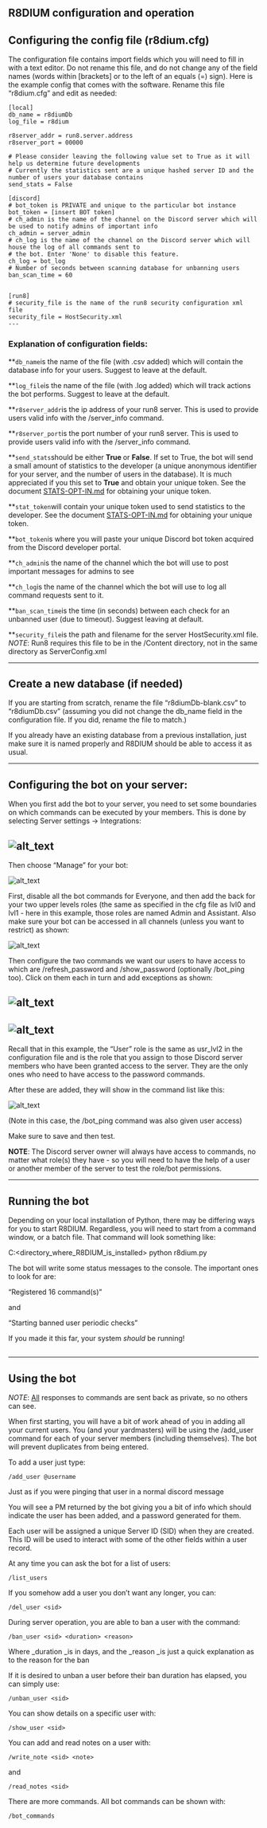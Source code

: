 ## R8DIUM configuration and operation


## Configuring the config file (r8dium.cfg)

The configuration file contains import fields which you will need to fill in with a text editor. Do not rename this file, and do not change any of the field names (words within [brackets] or to the left of an equals (=)  sign). Here is the example config that comes with the software. Rename this file “r8dium.cfg” and edit as needed:


```
[local]
db_name = r8diumDb
log_file = r8dium

r8server_addr = run8.server.address
r8server_port = 00000

# Please consider leaving the following value set to True as it will help us determine future developments
# Currently the statistics sent are a unique hashed server ID and the number of users your database contains
send_stats = False

[discord]
# bot_token is PRIVATE and unique to the particular bot instance
bot_token = [insert BOT token]
# ch_admin is the name of the channel on the Discord server which will be used to notify admins of important info
ch_admin = server_admin
# ch_log is the name of the channel on the Discord server which will house the log of all commands sent to
# the bot. Enter 'None' to disable this feature.
ch_log = bot_log
# Number of seconds between scanning database for unbanning users
ban_scan_time = 60


[run8]
# security_file is the name of the run8 security configuration xml file
security_file = HostSecurity.xml
---
```



### Explanation of configuration fields:

**<code>db_name</code></strong>is the name of the file (with .csv added) which will contain the database info for your users. Suggest to leave at the default.

**<code>log_file</code></strong>is the name of the file (with .log added) which will track actions the bot performs. Suggest to leave at the default.

**<code>r8server_addr</code></strong>is the ip address of your run8 server. This is used to provide users valid info with the /server_info command.

**<code>r8server_port</code></strong>is the port number of your run8 server. This is used to provide users valid info with the /server_info command.


**<code>send_stats</code></strong>should be either <strong>True </strong>or <strong>False</strong>. 
If set to True, the bot will send a small amount of statistics to the developer (a unique anonymous identifier for your server, and the number of users in the database). 
It is much appreciated if you this set to <strong>True</strong> and obtain your unique token.
See the document [STATS-OPT-IN.md](STATS-OPT-IN.md) for obtaining your unique token.

**<code>stat_token</code></strong>will contain your unique token used to send statistics to the developer. 
See the document [STATS-OPT-IN.md](STATS-OPT-IN.md) for obtaining your unique token.



**<code>bot_token</code></strong>is where you will paste your unique Discord bot token acquired from the Discord developer portal.

**<code>ch_admin</code></strong>is the name of the channel which the bot will use to post important messages for admins to see

**<code>ch_log</code></strong>is the name of the channel which the bot will use to log all command requests sent to it.

**<code>ban_scan_time</code></strong>is the time (in seconds) between each check for an unbanned user (due to timeout). Suggest leaving at default.

**<code>security_file</code></strong>is the path and filename for the server HostSecurity.xml file. \
<em>NOTE</em>: Run8 requires this file to be in the /Content directory, not in the same directory as ServerConfig.xml


---


## Create a new database (if needed)

If you are starting from scratch, rename the file “r8diumDb-blank.csv” to “r8diumDb.csv” (assuming you did not change the db_name field in the configuration file. If you did, rename the file to match.)

If you already have an existing database from a previous installation, just make sure it is named properly and R8DIUM should be able to access it as usual.


---




## Configuring the bot on your server:

When you first add the bot to your server, you need to set some boundaries on which commands can be executed by your members. This is done by selecting Server settings -> Integrations:

![alt_text](images/image2.png "image_tooltip")
---

Then choose “Manage” for your bot:

![alt_text](images/image3.png "image_tooltip")




First, disable all the bot commands for Everyone, and then add the back for your two upper levels roles (the same as specified in the cfg file as lvl0 and lvl1 - here in this example, those roles are named Admin and Assistant. Also make sure your bot can be accessed in all channels (unless you want to restrict) as shown:

![alt_text](images/image6.png "image_tooltip")

Then configure the two commands we want our users to have access to which are /refresh_password and /show_password (optionally /bot_ping too).
Click on them each in turn and add exceptions as shown:

![alt_text](images/image4.png "image_tooltip")
-

![alt_text](images/image5.png "image_tooltip")
-

Recall that in this example, the “User” role is the same as usr_lvl2 in the configuration file and is the role that you assign to those Discord server members who have been granted access to the server. They are the only ones who need to have access to the password commands.


After these are added, they will show in  the command list like this:

![alt_text](images/image1.png "image_tooltip")


(Note in this case, the /bot_ping command was also given user access)

Make sure to save and then test.

**NOTE**: The Discord server owner will always have access to commands, no matter what role(s) they have - so you will need to have the help of a user or another member of the server to test the role/bot permissions.


---


## 


## Running the bot

Depending on your local installation of Python, there may be differing ways for you to start R8DIUM. Regardless, you will need to start from a command window, or a batch file. That command will look something like:

C:<directory_where_R8DIUM_is_installed> python r8dium.py

The bot will write some status messages to the console. The important ones to look for are:

“Registered 16 command(s)”

and

“Starting banned user periodic checks”

If you made it this far, your system *should* be running!


## 


---


## Using the bot

_NOTE_: <span style="text-decoration:underline;">All</span> responses to commands are sent back as private, so no others can see.

When first starting, you will have a bit of work ahead of you in adding all your current users. You (and your yardmasters) will be using the /add_user command for each of your server members (including themselves). The bot will prevent duplicates from being entered. 

To add a user just type:


```
/add_user @username 
```


Just as if you were pinging that user in a normal discord message

You will see a PM returned by the bot giving you a bit of info which should indicate the user has been added, and a password generated for them.

Each user will be assigned a unique Server ID (SID) when they are created. This ID will be used to interact with some of the other fields within a user record.

At any time you can ask the bot for a list of users:


```
/list_users
```


If you somehow add a user you don’t want any longer, you can:


```
/del_user <sid>
```


During server operation, you are able to ban a user with the command:


```
/ban_user <sid> <duration> <reason>
```


Where _duration _is in days, and the _reason _is just a quick explanation as to the reason for the ban

If it is desired to unban a user before their ban duration has elapsed, you can simply use:


```
/unban_user <sid>
```


You can show details on a specific user with:


```
/show_user <sid>
```


You can add and read notes on a user with:


```
/write_note <sid> <note>
```


and


```
/read_notes <sid>
```


There are more commands. All bot commands can be shown with:


```
/bot_commands

